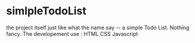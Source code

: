 # simlpleTodoList
the project itself just like what the name say -- a simple Todo List. Nothing fancy. The developement use : HTML CSS Javascript